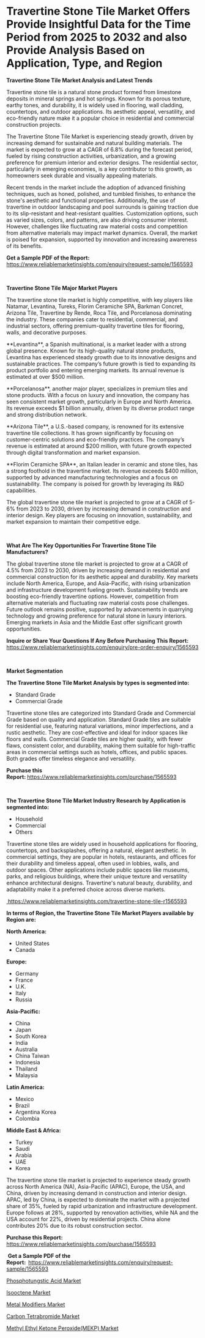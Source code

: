 <p><h1>Travertine Stone Tile Market Offers Provide Insightful Data for the Time Period from 2025 to 2032 and also Provide Analysis Based on Application, Type, and Region</h1></p><p><strong>Travertine Stone Tile Market Analysis and Latest Trends</strong></p>
<p><p>Travertine stone tile is a natural stone product formed from limestone deposits in mineral springs and hot springs. Known for its porous texture, earthy tones, and durability, it is widely used in flooring, wall cladding, countertops, and outdoor applications. Its aesthetic appeal, versatility, and eco-friendly nature make it a popular choice in residential and commercial construction projects.</p><p>The Travertine Stone Tile Market is experiencing steady growth, driven by increasing demand for sustainable and natural building materials. The market is expected to grow at a CAGR of 6.8% during the forecast period, fueled by rising construction activities, urbanization, and a growing preference for premium interior and exterior designs. The residential sector, particularly in emerging economies, is a key contributor to this growth, as homeowners seek durable and visually appealing materials.</p><p>Recent trends in the market include the adoption of advanced finishing techniques, such as honed, polished, and tumbled finishes, to enhance the stone's aesthetic and functional properties. Additionally, the use of travertine in outdoor landscaping and pool surrounds is gaining traction due to its slip-resistant and heat-resistant qualities. Customization options, such as varied sizes, colors, and patterns, are also driving consumer interest. However, challenges like fluctuating raw material costs and competition from alternative materials may impact market dynamics. Overall, the market is poised for expansion, supported by innovation and increasing awareness of its benefits.</p></p>
<p><strong>Get a Sample PDF of the Report:&nbsp;</strong> <a href="https://www.reliablemarketinsights.com/enquiry/request-sample/1565593?utm_campaign=2130&utm_medium=2&utm_source=Github&utm_content=ia&utm_term=25012025&utm_id=travertine-stone-tile">https://www.reliablemarketinsights.com/enquiry/request-sample/1565593</a></p>
<p>&nbsp;</p>
<p><strong>Travertine Stone Tile Major Market Players</strong></p>
<p><p>The travertine stone tile market is highly competitive, with key players like Natamar, Levantina, Tureks, Florim Ceramiche SPA, Barkman Concret, Arizona Tile, Travertine by Rende, Roca Tile, and Porcelanosa dominating the industry. These companies cater to residential, commercial, and industrial sectors, offering premium-quality travertine tiles for flooring, walls, and decorative purposes.</p><p>**Levantina**, a Spanish multinational, is a market leader with a strong global presence. Known for its high-quality natural stone products, Levantina has experienced steady growth due to its innovative designs and sustainable practices. The company’s future growth is tied to expanding its product portfolio and entering emerging markets. Its annual revenue is estimated at over $500 million.</p><p>**Porcelanosa**, another major player, specializes in premium tiles and stone products. With a focus on luxury and innovation, the company has seen consistent market growth, particularly in Europe and North America. Its revenue exceeds $1 billion annually, driven by its diverse product range and strong distribution network.</p><p>**Arizona Tile**, a U.S.-based company, is renowned for its extensive travertine tile collections. It has grown significantly by focusing on customer-centric solutions and eco-friendly practices. The company’s revenue is estimated at around $200 million, with future growth expected through digital transformation and market expansion.</p><p>**Florim Ceramiche SPA**, an Italian leader in ceramic and stone tiles, has a strong foothold in the travertine market. Its revenue exceeds $400 million, supported by advanced manufacturing technologies and a focus on sustainability. The company is poised for growth by leveraging its R&D capabilities.</p><p>The global travertine stone tile market is projected to grow at a CAGR of 5-6% from 2023 to 2030, driven by increasing demand in construction and interior design. Key players are focusing on innovation, sustainability, and market expansion to maintain their competitive edge.</p></p>
<p>&nbsp;</p>
<p><strong>What Are The Key Opportunities For Travertine Stone Tile Manufacturers?</strong></p>
<p><p>The global travertine stone tile market is projected to grow at a CAGR of 4.5% from 2023 to 2030, driven by increasing demand in residential and commercial construction for its aesthetic appeal and durability. Key markets include North America, Europe, and Asia-Pacific, with rising urbanization and infrastructure development fueling growth. Sustainability trends are boosting eco-friendly travertine options. However, competition from alternative materials and fluctuating raw material costs pose challenges. Future outlook remains positive, supported by advancements in quarrying technology and growing preference for natural stone in luxury interiors. Emerging markets in Asia and the Middle East offer significant growth opportunities.</p></p>
<p><strong>Inquire or Share Your Questions If Any Before Purchasing This Report:</strong> <a href="https://www.reliablemarketinsights.com/enquiry/pre-order-enquiry/1565593?utm_campaign=2130&utm_medium=2&utm_source=Github&utm_content=ia&utm_term=25012025&utm_id=travertine-stone-tile">https://www.reliablemarketinsights.com/enquiry/pre-order-enquiry/1565593</a></p>
<p>&nbsp;</p>
<p><strong>Market Segmentation</strong></p>
<p><strong>The Travertine Stone Tile Market Analysis by types is segmented into:</strong></p>
<p><ul><li>Standard Grade</li><li>Commercial Grade</li></ul></p>
<p><p>Travertine stone tiles are categorized into Standard Grade and Commercial Grade based on quality and application. Standard Grade tiles are suitable for residential use, featuring natural variations, minor imperfections, and a rustic aesthetic. They are cost-effective and ideal for indoor spaces like floors and walls. Commercial Grade tiles are higher quality, with fewer flaws, consistent color, and durability, making them suitable for high-traffic areas in commercial settings such as hotels, offices, and public spaces. Both grades offer timeless elegance and versatility.</p></p>
<p><strong>Purchase this Report:&nbsp;</strong><a href="https://www.reliablemarketinsights.com/purchase/1565593?utm_campaign=2130&utm_medium=2&utm_source=Github&utm_content=ia&utm_term=25012025&utm_id=travertine-stone-tile">https://www.reliablemarketinsights.com/purchase/1565593</a></p>
<p>&nbsp;</p>
<p><strong>The Travertine Stone Tile Market Industry Research by Application is segmented into:</strong></p>
<p><ul><li>Household</li><li>Commercial</li><li>Others</li></ul></p>
<p><p>Travertine stone tiles are widely used in household applications for flooring, countertops, and backsplashes, offering a natural, elegant aesthetic. In commercial settings, they are popular in hotels, restaurants, and offices for their durability and timeless appeal, often used in lobbies, walls, and outdoor spaces. Other applications include public spaces like museums, parks, and religious buildings, where their unique texture and versatility enhance architectural designs. Travertine's natural beauty, durability, and adaptability make it a preferred choice across diverse markets.</p></p>
<p><a href="https://www.reliablemarketinsights.com/travertine-stone-tile-r1565593?utm_campaign=2130&utm_medium=2&utm_source=Github&utm_content=ia&utm_term=25012025&utm_id=travertine-stone-tile">&nbsp;https://www.reliablemarketinsights.com/travertine-stone-tile-r1565593</a></p>
<p><strong>In terms of Region, the Travertine Stone Tile Market Players available by Region are:</strong></p>
<p>
    <p> <strong> North America: </strong>
        <ul>
            <li>United States</li>
            <li>Canada</li>
        </ul>
        </p> 
    <p> <strong> Europe: </strong>
        <ul>
            <li>Germany</li>
            <li>France</li>
            <li>U.K.</li>
            <li>Italy</li>
            <li>Russia</li>
        </ul>
        </p> 
    <p> <strong> Asia-Pacific: </strong>
        <ul>
            <li>China</li>
            <li>Japan</li>
            <li>South Korea</li>
            <li>India</li>
            <li>Australia</li>
            <li>China Taiwan</li>
            <li>Indonesia</li>
            <li>Thailand</li>
            <li>Malaysia</li>
        </ul>
        </p> 
    <p> <strong> Latin America: </strong>
        <ul>
            <li>Mexico</li>
            <li>Brazil</li>
            <li>Argentina Korea</li>
            <li>Colombia</li>
        </ul>
        </p> 
    <p> <strong> Middle East & Africa: </strong>
        <ul>
            <li>Turkey</li>
            <li>Saudi</li>
            <li>Arabia</li>
            <li>UAE</li>
            <li>Korea</li>
        </ul>
    </p>
    </p>
<p><p>The travertine stone tile market is projected to experience steady growth across North America (NA), Asia-Pacific (APAC), Europe, the USA, and China, driven by increasing demand in construction and interior design. APAC, led by China, is expected to dominate the market with a projected share of 35%, fueled by rapid urbanization and infrastructure development. Europe follows at 28%, supported by renovation activities, while NA and the USA account for 22%, driven by residential projects. China alone contributes 20% due to its robust construction sector.</p></p>
<p><strong>Purchase this Report: </strong><a href="https://www.reliablemarketinsights.com/purchase/1565593?utm_campaign=2130&utm_medium=2&utm_source=Github&utm_content=ia&utm_term=25012025&utm_id=travertine-stone-tile">https://www.reliablemarketinsights.com/purchase/1565593</a></p>
<p>&nbsp;<strong>Get a Sample PDF of the Report:&nbsp;&nbsp;</strong><a href="https://www.reliablemarketinsights.com/enquiry/request-sample/1565593?utm_campaign=2130&utm_medium=2&utm_source=Github&utm_content=ia&utm_term=25012025&utm_id=travertine-stone-tile">https://www.reliablemarketinsights.com/enquiry/request-sample/1565593</a></p>
<p><strong></strong></p>
<p><p><a href="https://www.linkedin.com/pulse/phosphotungstic-acid-market-analysis-industry-forecast-projected-frdie?utm_campaign=2130&utm_medium=2&utm_source=Github&utm_content=ia&utm_term=25012025&utm_id=travertine-stone-tile">Phosphotungstic Acid Market</a></p><p><a href="https://www.linkedin.com/pulse/isooctene-market-growth-analysis-2025-2032-trends-strategies-esedf?utm_campaign=2130&utm_medium=2&utm_source=Github&utm_content=ia&utm_term=25012025&utm_id=travertine-stone-tile">Isooctene Market</a></p><p><a href="https://www.linkedin.com/pulse/forecasting-metal-modifiers-market-industry-analysis-growth-insights-snfpc?utm_campaign=2130&utm_medium=2&utm_source=Github&utm_content=ia&utm_term=25012025&utm_id=travertine-stone-tile">Metal Modifiers Market</a></p><p><a href="https://www.linkedin.com/pulse/carbon-tetrabromide-industry-analysis-report-market-zr6rc?utm_campaign=2130&utm_medium=2&utm_source=Github&utm_content=ia&utm_term=25012025&utm_id=travertine-stone-tile">Carbon Tetrabromide Market</a></p><p><a href="https://www.linkedin.com/pulse/according-latest-methyl-ethyl-ketone-peroxidemekp-market-forecast-dywgf?utm_campaign=2130&utm_medium=2&utm_source=Github&utm_content=ia&utm_term=25012025&utm_id=travertine-stone-tile">Methyl Ethyl Ketone Peroxide(MEKP) Market</a></p></p>